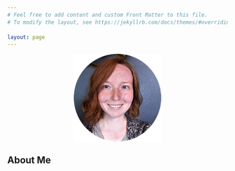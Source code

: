 ```yaml
---
# Feel free to add content and custom Front Matter to this file.
# To modify the layout, see https://jekyllrb.com/docs/themes/#overriding-theme-defaults

layout: page
---
```


<div class="row" style="display: flex; justify-content: center; position: relative;">
    <img src="assets/images/portrait.png" width="200" >
</div>

## About Me